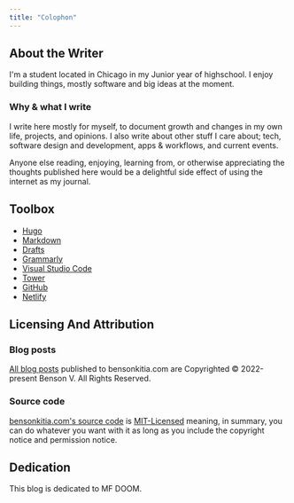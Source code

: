 ```yaml
---
title: "Colophon"
---
```


## About the Writer

I'm a student located in Chicago in my Junior year of highschool. I enjoy building things, mostly software and big ideas at the moment.

### Why & what I write

I write here mostly for myself, to document growth and changes in my own life, projects, and opinions. I also write about other stuff I care about; tech, software design and development, apps & workflows, and current events.

Anyone else reading, enjoying, learning from, or otherwise appreciating the thoughts published here would be a delightful side effect of using the internet as my journal.

## Toolbox

- [Hugo](https://gohugo.io/)
- [Markdown](https://daringfireball.net/projects/markdown/)
- [Drafts](https://apps.apple.com/us/app/drafts/id1236254471/)
- [Grammarly](https://grammarly.com/)
- [Visual Studio Code](https://code.visualstudio.com/)
- [Tower](https://www.git-tower.com/mac)
- [GitHub](https://github.com/)
- [Netlify](https://netlify.com/)

## Licensing And Attribution

### Blog posts

[All blog posts](https://bensonkitia.com/blog) published to bensonkitia.com are Copyrighted © 2022-present Benson V. All Rights Reserved.

### Source code

[bensonkitia.com's source code](https://github.com/bensonkitia/bensonkitia.com) is [MIT-Licensed](https://github.com/bensonkitia/bensonkitia.com/blob/main/LICENSE) meaning, in summary, you can do whatever you want with it as long as you include the copyright notice and permission notice.

## Dedication

This blog is dedicated to MF DOOM.

